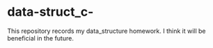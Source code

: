# data-struct_c-
This repository records my data_structure homework. I think it will be beneficial in the future.
